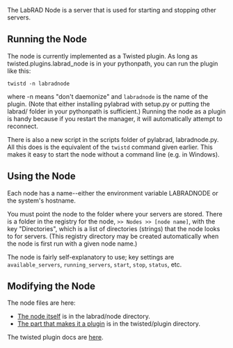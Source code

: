 The LabRAD Node is a server that is used for starting and stopping other servers.

## Running the Node

The node is currently implemented as a Twisted plugin. As long as twisted.plugins.labrad_node is in your pythonpath, you can run the plugin like this:

    twistd -n labradnode

where -n means "don't daemonize" and `labradnode` is the name of the plugin. (Note that either installing pylabrad with setup.py or putting the labrad/ folder in your pythonpath is sufficient.) Running the node as a plugin is handy because if you restart the manager, it will automatically attempt to reconnect.

There is also a new script in the scripts folder of pylabrad, labradnode.py. All this does is the equivalent of the `twistd` command given earlier. This makes it easy to start the node without a command line (e.g. in Windows).

## Using the Node

Each node has a name--either the environment variable LABRADNODE or the system's hostname. 

You must point the node to the folder where your servers are stored. There is a folder in the registry for the node, `>> Nodes >> [node name]`, with the key "Directories", which is a list of directories (strings) that the node looks to for servers. (This registry directory may be created automatically when the node is first run with a given node name.)

The node is fairly self-explanatory to use; key settings are `available_servers`, `running_servers`, `start`, `stop`, `status`, etc.

## Modifying the Node

The node files are here:
* [The node itself](https://github.com/martinisgroup/pylabrad/blob/master/labrad/node/__init__.py) is in the labrad/node directory.
* [The part that makes it a plugin](https://github.com/martinisgroup/pylabrad/blob/master/twisted/plugins/labrad_node.py) is in the twisted/plugin directory.

The twisted plugin docs are [here](http://twistedsphinx.funsize.net/projects/core/howto/plugin.html).